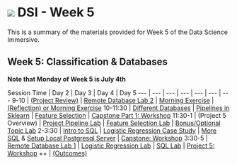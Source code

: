 # ![](https://ga-dash.s3.amazonaws.com/production/assets/logo-9f88ae6c9c3871690e33280fcf557f33.png) DSI - Week 5

This is a summary of the materials provided for Week 5 of the Data Science Immersive.

## Week 5: Classification & Databases

**Note that Monday of Week 5 is July 4th**

Session Time | Day 2 | Day 3 | Day 4 | Day 5 
 --- | --- | --- | --- | --- | ---  | ---
9-10 | [(Project Review)][5-1A]               | [Remote Database Lab 2][5-1E]               | [Morning Exercise][5-2A]                         | [(Reflection) or Morning Exercise][5-5A]
10-11:30 | [Different Databases][5-1B]        | [Pipelines in Sklearn][5-2C]  | [Feature Selection][5-4B]                           | [Capstone Part 1: Workshop][5-5D]
11:30-1 | (Project 5 Overview)                | [Project Pipeline Lab][5-2D]           | [Feature Selection Lab][5-4C]                            | [Bonus/Optional Topic Lab][5-5C]
2-3:30 | [Intro to SQL][5-1C]        | [Logistic Regression Case Study][5-2B]            | [More SQL][5-3B] & [Setup Local Postgresql Server][5-3D]      | [Capstone: Workshop][5-5D]
3:30-5 | [Remote Database Lab 1][5-1D]        | [Logistic Regression Lab][5-2E]        | [SQL Lab][5-3C]                   | [Project 5: Workshop][5-4E] 
++     | [(Outcomes)][5-3A] 



[5-1A]: ./instructor-contributions/
[5-1B]: 1.1-lesson
[5-1C]: 1.2-lesson
[5-1D]: 1.3-lab
[5-1E]: 1.4-lab
[5-1F]: ./instructor-contributions/

[5-2A]: ./instructor-contributions/
[5-2B]: 2.1-lesson
[5-2C]: 2.2-lesson
[5-2D]: 2.3-lab
[5-2E]: 2.4-lab
[5-2F]: ./instructor-contributions/

[5-3A]: #
[5-3B]: 3.1-lesson
[5-3C]: 3.2-lab
[5-3D]: 3.3-lab
[5-3E]: #
[5-3F]: ./instructor-contributions/

[5-4A]: ./instructor-contributions/
[5-4B]: 4.1-lesson
[5-4C]: 4.2-lab
[5-4D]: ../../03-projects/01-projects-weekly/project-05
[5-4E]: ../../03-projects/01-projects-weekly/project-05
[5-4F]: ./instructor-contributions/

[5-5A]: ../recurring-materials/reflection
[5-5B]: 5.1-lesson
[5-5C]: 5.2-lab
[5-5D]: ../../03-projects/01-projects-weekly/project-05
[5-5E]: ../recurring-materials/project-show-and-tell
[5-5F]: ./instructor-contributions/
